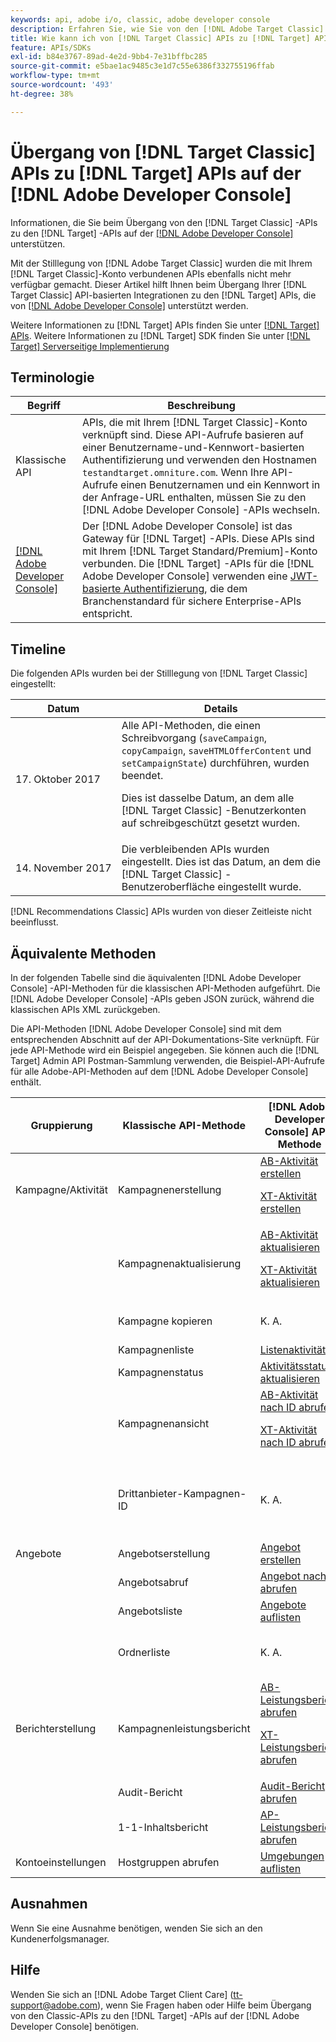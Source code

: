 ```yaml
---
keywords: api, adobe i/o, classic, adobe developer console
description: Erfahren Sie, wie Sie von den [!DNL Adobe Target Classic] APIs zu den [!DNL Target] APIs auf der [!DNL Adobe Developer Console] wechseln.
title: Wie kann ich von [!DNL Target Classic] APIs zu [!DNL Target] APIs auf der  [!DNL Adobe Developer Console] wechseln?
feature: APIs/SDKs
exl-id: b84e3767-89ad-4e2d-9bb4-7e31bffbc285
source-git-commit: e5bae1ac9485c3e1d7c55e6386f332755196ffab
workflow-type: tm+mt
source-wordcount: '493'
ht-degree: 38%

---
```


# Übergang von [!DNL Target Classic] APIs zu [!DNL Target] APIs auf der [!DNL Adobe Developer Console]

Informationen, die Sie beim Übergang von den [!DNL Target Classic] -APIs zu den [!DNL Target] -APIs auf der [[!DNL Adobe Developer Console]](https://developer.adobe.com/console/home) unterstützen.

Mit der Stilllegung von [!DNL Adobe Target Classic] wurden die mit Ihrem [!DNL Target Classic]-Konto verbundenen APIs ebenfalls nicht mehr verfügbar gemacht. Dieser Artikel hilft Ihnen beim Übergang Ihrer [!DNL Target Classic] API-basierten Integrationen zu den [!DNL Target] APIs, die von [[!DNL Adobe Developer Console]](https://developer.adobe.com/console/home) unterstützt werden.

Weitere Informationen zu [!DNL Target] APIs finden Sie unter [[!DNL Target] APIs](/help/dev/before-administer/target-api-overview.md). Weitere Informationen zu [!DNL Target] SDK finden Sie unter [[!DNL Target] Serverseitige Implementierung](/help/dev/implement/server-side/server-side-overview.md)

## Terminologie  

| Begriff | Beschreibung |
|--- |--- |
| Klassische API | APIs, die mit Ihrem [!DNL Target Classic]-Konto verknüpft sind. Diese API-Aufrufe basieren auf einer Benutzername-und-Kennwort-basierten Authentifizierung und verwenden den Hostnamen `testandtarget.omniture.com`. Wenn Ihre API-Aufrufe einen Benutzernamen und ein Kennwort in der Anfrage-URL enthalten, müssen Sie zu den [!DNL Adobe Developer Console] -APIs wechseln. |
| [[!DNL Adobe Developer Console]](https://developer.adobe.com/console/home) | Der [!DNL Adobe Developer Console] ist das Gateway für [!DNL Target] -APIs. Diese APIs sind mit Ihrem [!DNL Target Standard/Premium]-Konto verbunden. Die [!DNL Target] -APIs für die [!DNL Adobe Developer Console] verwenden eine [JWT-basierte Authentifizierung](../../before-administer/configure-authentication.md), die dem Branchenstandard für sichere Enterprise-APIs entspricht. |

## Timeline 

Die folgenden APIs wurden bei der Stilllegung von [!DNL Target Classic] eingestellt:

| Datum | Details |
|--- |--- |
| 17. Oktober 2017 | Alle API-Methoden, die einen Schreibvorgang (`saveCampaign`, `copyCampaign`, `saveHTMLOfferContent` und `setCampaignState`) durchführen, wurden beendet.<P>Dies ist dasselbe Datum, an dem alle [!DNL Target Classic] -Benutzerkonten auf schreibgeschützt gesetzt wurden. |
| 14. November 2017 | Die verbleibenden APIs wurden eingestellt. Dies ist das Datum, an dem die [!DNL Target Classic] -Benutzeroberfläche eingestellt wurde. |

[!DNL Recommendations Classic] APIs wurden von dieser Zeitleiste nicht beeinflusst.

## Äquivalente Methoden 

In der folgenden Tabelle sind die äquivalenten [!DNL Adobe Developer Console] -API-Methoden für die klassischen API-Methoden aufgeführt. Die [!DNL Adobe Developer Console] -APIs geben JSON zurück, während die klassischen APIs XML zurückgeben.

Die API-Methoden [!DNL Adobe Developer Console] sind mit dem entsprechenden Abschnitt auf der API-Dokumentations-Site verknüpft. Für jede API-Methode wird ein Beispiel angegeben. Sie können auch die [!DNL Target] Admin API Postman-Sammlung verwenden, die Beispiel-API-Aufrufe für alle Adobe-API-Methoden auf dem [!DNL Adobe Developer Console] enthält.

| Gruppierung | Klassische API-Methode | [!DNL Adobe Developer Console] API-Methode | Hinweise |
|--- |--- |--- |--- |
| Kampagne/Aktivität | Kampagnenerstellung | [AB-Aktivität erstellen](https://developers.adobetarget.com/api/#create-ab-activity)<P>[XT-Aktivität erstellen](https://developers.adobetarget.com/api/#create-xt-activity) | Die neuen APIs enthalten separate Erstellungsmethoden für AB und XT |
|  | Kampagnenaktualisierung | [AB-Aktivität aktualisieren](https://developers.adobetarget.com/api/#update-ab-activity)<P>[XT-Aktivität aktualisieren](https://developers.adobetarget.com/api/#update-xt-activity) |  |
|  | Kampagne kopieren | K. A. | APIs zum Erstellen von Aktivitäten verwenden |
|  | Kampagnenliste | [Listenaktivitäten](https://developers.adobetarget.com/api/#list-activities) |  |
|  | Kampagnenstatus | [Aktivitätsstatus aktualisieren](https://developers.adobetarget.com/api/#update-activity-state) |  |
|  | Kampagnenansicht | [AB-Aktivität nach ID abrufen](https://developers.adobetarget.com/api/#get-ab-activity-by-id)<P>[XT-Aktivität nach ID abrufen](https://developers.adobetarget.com/api/#get-xt-activity-by-id) |  |
|  | Drittanbieter-Kampagnen-ID | K. A. | Wenn Sie eine thirdpartyID verwenden, können die relevanten Aktivitätsmethoden verwendet werden |
| Angebote | Angebotserstellung | [Angebot erstellen](https://developers.adobetarget.com/api/#create-offer) |  |
|  | Angebotsabruf | [Angebot nach ID abrufen](https://developers.adobetarget.com/api/#get-offer-by-id) |  |
|  | Angebotsliste | [Angebote auflisten](https://developers.adobetarget.com/api/#list-offers) |  |
|  | Ordnerliste | K. A. | Ordner werden in [!DNL Target Standard/Premium] nicht unterstützt |
| Berichterstellung | Kampagnenleistungsbericht | [AB-Leistungsbericht abrufen](https://developers.adobetarget.com/api/#get-ab-performance-report)<P>[XT-Leistungsbericht abrufen](https://developers.adobetarget.com/api/#get-xt-performance-report) |  |
|  | Audit-Bericht | [Audit-Bericht abrufen](https://developers.adobetarget.com/api/#get-audit-report) |  |
|  | 1-1-Inhaltsbericht | [AP-Leistungsbericht abrufen](https://developers.adobetarget.com/api/#get-ap-activity-performance-report) |  |
| Kontoeinstellungen | Hostgruppen abrufen | [Umgebungen auflisten](https://developers.adobetarget.com/api/#list-environments) |  |

## Ausnahmen

Wenn Sie eine Ausnahme benötigen, wenden Sie sich an den Kundenerfolgsmanager.

## Hilfe 

Wenden Sie sich an [!DNL Adobe Target Client Care] (tt-support@adobe.com), wenn Sie Fragen haben oder Hilfe beim Übergang von den Classic-APIs zu den [!DNL Target] -APIs auf der [!DNL Adobe Developer Console] benötigen.
